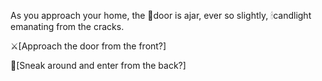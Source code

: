 As you approach your home, the 🚪door is ajar, ever so slightly, 🕯candlight emanating from the cracks.

⚔️[Approach the door from the front?]

🏰[Sneak around and enter from the back?]